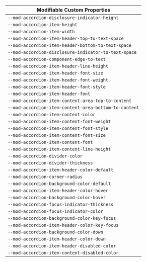 | Modifiable Custom Properties |
| --- |
|`--mod-accordion-disclosure-indicator-height`|
|`--mod-accordion-item-height`|
|`--mod-accordion-item-width`|
|`--mod-accordion-item-header-top-to-text-space`|
|`--mod-accordion-item-header-bottom-to-text-space`|
|`--mod-accordion-disclosure-indicator-to-text-space`|
|`--mod-accordion-component-edge-to-text`|
|`--mod-accordion-item-header-line-height`|
|`--mod-accordion-item-header-font-size`|
|`--mod-accordion-item-header-font-weight`|
|`--mod-accordion-item-header-font-style`|
|`--mod-accordion-item-header-font`|
|`--mod-accordion-item-content-area-top-to-content`|
|`--mod-accordion-item-content-area-bottom-to-content`|
|`--mod-accordion-item-content-color`|
|`--mod-accordion-item-content-font-weight`|
|`--mod-accordion-item-content-font-style`|
|`--mod-accordion-item-content-font-size`|
|`--mod-accordion-item-content-font`|
|`--mod-accordion-item-content-line-height`|
|`--mod-accordion-divider-color`|
|`--mod-accordion-divider-thickness`|
|`--mod-accordion-item-header-color-default`|
|`--mod-accordion-corner-radius`|
|`--mod-accordion-background-color-default`|
|`--mod-accordion-item-header-color-hover`|
|`--mod-accordion-background-color-hover`|
|`--mod-accordion-focus-indicator-thickness`|
|`--mod-accordion-focus-indicator-color`|
|`--mod-accordion-background-color-key-focus`|
|`--mod-accordion-item-header-color-key-focus`|
|`--mod-accordion-background-color-down`|
|`--mod-accordion-item-header-color-down`|
|`--mod-accordion-item-header-disabled-color`|
|`--mod-accordion-item-content-disabled-color`|